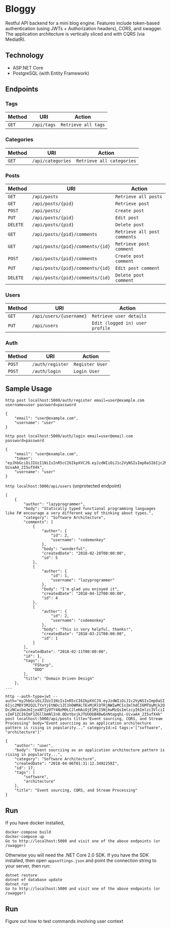 # Bloggy

Restful API backend for a mini blog engine. Features include token-based
authentication (using JWTs + Authorization headers), CORS, and swagger. The
application architecture is vertically sliced and with CQRS (via MediatR).

Technology
----------
* ASP.NET Core
* PostgreSQL (with Entity Framework)

Endpoints
---------

### Tags
| Method    | URI                                   | Action                                    |
|-----------|---------------------------------------|-------------------------------------------|
| `GET`     | `/api/tags`                           | `Retrieve all tags`                       |

### Categories
| Method    | URI                                   | Action                                    |
|-----------|---------------------------------------|-------------------------------------------|
| `GET`     | `/api/categories`                     | `Retrieve all categories`                 |

### Posts
| Method    | URI                                   | Action                                    |
|-----------|---------------------------------------|-------------------------------------------|
| `GET`     | `/api/posts`                          | `Retrieve all posts`                      |
| `GET`     | `/api/posts/{pid}`                    | `Retrieve post`                           |
| `POST`    | `/api/posts/`                         | `Create post`                             |
| `PUT`     | `/api/posts/{pid}`                    | `Edit post`                               |
| `DELETE`  | `/api/posts/{pid}`                    | `Delete post`                             |
| `GET`     | `/api/posts/{pid}/comments`           | `Retrieve all post comments`              |
| `GET`     | `/api/posts/{pid}/comments/{id}`      | `Retrieve post comment`                   |
| `POST`    | `/api/posts/{pid}/comments`           | `Create post comment`                     |
| `PUT`     | `/api/posts/{pid}/comments/{id}`      | `Edit post comment`                       |
| `DELETE`  | `/api/posts/{pid}/comments/{id}`      | `Delete post comment`                     |

### Users
| Method    | URI                                   | Action                                    |
|-----------|---------------------------------------|-------------------------------------------|
| `GET`     | `/api/users/{username}`               | `Retrieve user details`                   |
| `PUT`     | `/api/users`                          | `Edit (logged in) user profile`           |

### Auth
| Method     | URI                                   | Action                                   |
|------------|---------------------------------------|------------------------------------------|
| `POST`     | `/auth/register`                      | `Register User`                          |
| `POST`     | `/auth/login`                         | `Login User`                             |

Sample Usage
---------------
`http post localhost:5000/auth/register email=user@example.com username=user password=password`

```
{
    "email": "user@example.com", 
    "username": "user"
}
```

`http post localhost:5000/auth/login email=user@email.com password=password`
```
{
    "email": "user@example.com", 
    "token": "eyJhbGciOiJIUzI1NiIsInR5cCI6IkpXVCJ9.eyJzdWIiOiJ1c2VyNSIsImp0aSI6Ijc2MDY3M2Q2LTYxYjEtNDc1ZC1hOWM4LTExMjRlOTRjNWIwMCIsImlhdCI6MTUyMjk2ODczNCwibmJmIjoxNTIyOTY4NzM0LCJleHAiOjE1MjI5NjkwMzQsImlzcyI6Imlzc3VlciIsImF1ZCI6ImF1ZGllbmNlIn0.QDvtbxjkJTUUObB4Bw6nNtepqhi-UivaA4_2I5ufX4k", 
    "username": "user"
}
```

`http localhost:5000/api/users` (unprotected endpoint)

```
[
    {
        "author": "lazyprogrammer", 
        "body": "Statically typed functional programming languages like F# encourage a very different way of thinking about types.", 
        "category": "Software Architecture", 
        "comments": [
            {
                "author": {
                    "id": 2, 
                    "username": "codemonkey"
                }, 
                "body": "wonderful", 
                "createdDate": "2018-02-28T00:00:00", 
                "id": 5
            }, 
            {
                "author": {
                    "id": 1, 
                    "username": "lazyprogrammer"
                }, 
                "body": "I'm glad you enjoyed it", 
                "createdDate": "2018-04-12T00:00:00", 
                "id": 4
            }, 
            {
                "author": {
                    "id": 2, 
                    "username": "codemonkey"
                }, 
                "body": "This is very helpful, thanks!", 
                "createdDate": "2018-03-21T00:00:00", 
                "id": 1
            }
        ], 
        "createdDate": "2018-02-11T00:00:00", 
        "id": 1, 
        "tags": [
            "FSharp", 
            "DDD"
        ], 
        "title": "Domain Driven Design"
    },
...
```

`http --auth-type=jwt --auth="eyJhbGciOiJIUzI1NiIsInR5cCI6IkpXVCJ9.eyJzdWIiOiJ1c2VyNSIsImp0aSI6Ijc2MDY3M2Q2LTYxYjEtNDc1ZC1hOWM4LTExMjRlOTRjNWIwMCIsImlhdCI6MTUyMjk2ODczNCwibmJmIjoxNTIyOTY4NzM0LCJleHAiOjE1MjI5NjkwMzQsImlzcyI6Imlzc3VlciIsImF1ZCI6ImF1ZGllbmNlIn0.QDvtbxjkJTUUObB4Bw6nNtepqhi-UivaA4_2I5ufX4k" 
post localhost:5000/api/posts title="Event sourcing, CQRS, and Stream Processing" body="Event sourciing as an application architecture pattern is rising in popularity..." categoryId:=1 tags:='["software", "architecture"]'`

```
{
    "author": "user", 
    "body": "Event sourciing as an application architecture pattern is rising in popularity...", 
    "category": "Software Architecture", 
    "createdDate": "2018-04-06T01:31:12.3492258Z", 
    "id": 17, 
    "tags": [
        "software", 
        "architecture"
    ], 
    "title": "Event sourcing, CQRS, and Stream Processing"
}
```

Run
---
If you have docker installed,
```
docker-compose build
docker-compose up
Go to http://localhost:5000 and visit one of the above endpoints (or /swagger)
```

Otherwise you will need the .NET Core 2.0 SDK. If you have the SDK installed,
then open `appsettings.json` and point the connection string to your server,
then run:
```
dotnet restore
dotnet ef database update
dotnet run
Go to http://localhost:5000 and visit one of the above endpoints (or /swagger)
```

Run
---
Figure out how to test commands involving user context

